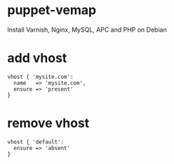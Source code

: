 puppet-vemap
============

Install Varnish, Nginx, MySQL, APC and PHP on Debian

# add vhost

```
vhost { 'mysite.com':
  name   => 'mysite.com',
  ensure => 'present'
}
```

# remove vhost

```
vhost { 'default':
  ensure => 'absent'
}
```
